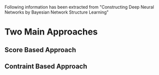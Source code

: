 Following information has been extracted from "Constructing Deep Neural Networks by Bayesian Network Structure Learning"

# Two Main Approaches

## Score Based Approach

## Contraint Based Approach

